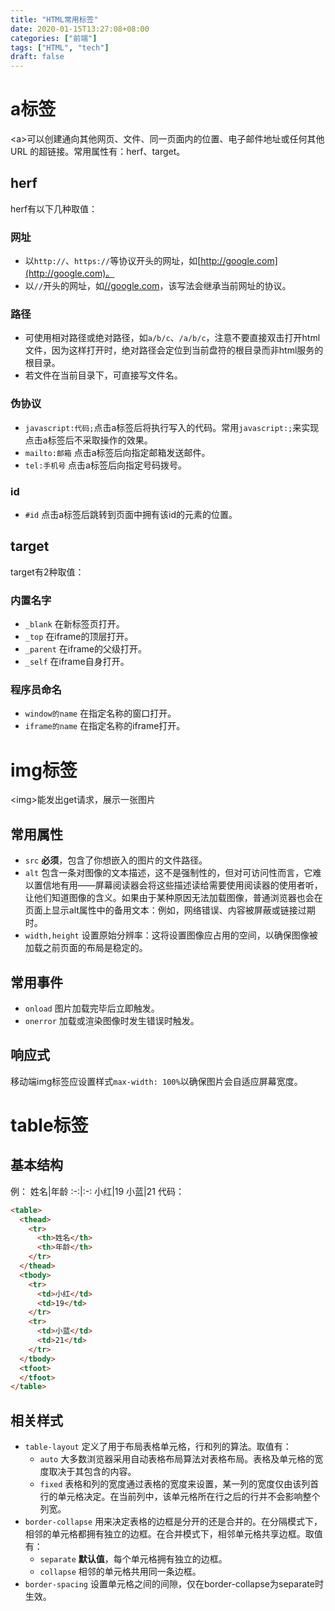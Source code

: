 ```yaml
---
title: "HTML常用标签"
date: 2020-01-15T13:27:08+08:00
categories: ["前端"]
tags: ["HTML", "tech"]
draft: false
---
```


# a标签
&lt;a&gt;可以创建通向其他网页、文件、同一页面内的位置、电子邮件地址或任何其他 URL 的超链接。常用属性有：herf、target。
## herf
herf有以下几种取值：
### 网址
* 以`http://`、`https://`等协议开头的网址，如[http://google.com](http://google.com)。
* 以`//`开头的网址，如[//google.com](http://google.com)，该写法会继承当前网址的协议。
### 路径
* 可使用相对路径或绝对路径，如`a/b/c`、`/a/b/c`，注意不要直接双击打开html文件，因为这样打开时，绝对路径会定位到当前盘符的根目录而非html服务的根目录。
* 若文件在当前目录下，可直接写文件名。
### 伪协议
* `javascript:代码;`点击a标签后将执行写入的代码。常用`javascript:;`来实现点击a标签后不采取操作的效果。
* `mailto:邮箱` 点击a标签后向指定邮箱发送邮件。
* `tel:手机号` 点击a标签后向指定号码拨号。
### id
* `#id` 点击a标签后跳转到页面中拥有该id的元素的位置。
## target
target有2种取值：
### 内置名字
* `_blank` 在新标签页打开。
* `_top` 在iframe的顶层打开。
* `_parent` 在iframe的父级打开。
* `_self` 在iframe自身打开。
### 程序员命名
* `window的name` 在指定名称的窗口打开。
* `iframe的name` 在指定名称的iframe打开。
# img标签
&lt;img&gt;能发出get请求，展示一张图片
## 常用属性
* `src` **必须**，包含了你想嵌入的图片的文件路径。
* `alt` 包含一条对图像的文本描述，这不是强制性的，但对可访问性而言，它难以置信地有用——屏幕阅读器会将这些描述读给需要使用阅读器的使用者听，让他们知道图像的含义。如果由于某种原因无法加载图像，普通浏览器也会在页面上显示alt属性中的备用文本：例如，网络错误、内容被屏蔽或链接过期时。
* `width,height` 设置原始分辨率：这将设置图像应占用的空间，以确保图像被加载之前页面的布局是稳定的。
## 常用事件
* `onload` 图片加载完毕后立即触发。
* `onerror` 加载或渲染图像时发生错误时触发。
## 响应式
移动端img标签应设置样式`max-width: 100%`以确保图片会自适应屏幕宽度。
# table标签
## 基本结构
例：
姓名|年龄
:-:|:-:
小红|19
小蓝|21
代码：
```html
<table>
  <thead>
    <tr>
      <th>姓名</th>
      <th>年龄</th>
    </tr>
  </thead>
  <tbody>
    <tr>
      <td>小红</td>
      <td>19</td>
    </tr>
    <tr>
      <td>小蓝</td>
      <td>21</td>
    </tr>
  </tbody>
  <tfoot>
  </tfoot>
</table>
```
## 相关样式
* `table-layout` 定义了用于布局表格单元格，行和列的算法。取值有：
   * `auto`  大多数浏览器采用自动表格布局算法对表格布局。表格及单元格的宽度取决于其包含的内容。
   * `fixed` 表格和列的宽度通过表格的宽度来设置，某一列的宽度仅由该列首行的单元格决定。在当前列中，该单元格所在行之后的行并不会影响整个列宽。
* `border-collapse` 用来决定表格的边框是分开的还是合并的。在分隔模式下，相邻的单元格都拥有独立的边框。在合并模式下，相邻单元格共享边框。取值有：
   * `separate` **默认值**，每个单元格拥有独立的边框。
   * `collapse` 相邻的单元格共用同一条边框。
* `border-spacing` 设置单元格之间的间隙，仅在border-collapse为separate时生效。

